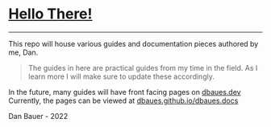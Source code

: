 # [Hello There!](https://github.com/dbaues/dbaues.docs 'General Kenobi')
___

This repo will house various guides and documentation pieces authored by me, Dan.

> The guides in here are practical guides from my time in the field. As I learn more I will make sure to update these accordingly.

<!--
> Docs is a temporary housing for documentation related to my other projects and upcoming projects.
-->


In the future, many guides will have front facing pages on [dbaues.dev](https://dbaues.dev)
Currently, the pages can be viewed at [dbaues.github.io/dbaues.docs](https://dbaues.github.io/dbaues.docs)

Dan Bauer - 2022
